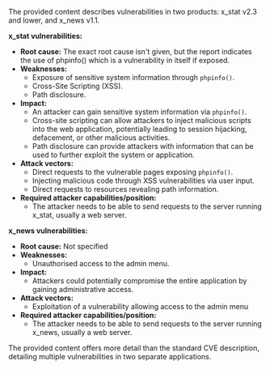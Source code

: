 The provided content describes vulnerabilities in two products: x_stat v2.3 and lower, and x_news v1.1.

**x_stat vulnerabilities:**

*   **Root cause:** The exact root cause isn't given, but the report indicates the use of phpinfo() which is a vulnerability in itself if exposed.
*   **Weaknesses:**
    *   Exposure of sensitive system information through `phpinfo()`.
    *   Cross-Site Scripting (XSS).
    *   Path disclosure.
*  **Impact:**
    *   An attacker can gain sensitive system information via `phpinfo()`.
    *   Cross-site scripting can allow attackers to inject malicious scripts into the web application, potentially leading to session hijacking, defacement, or other malicious activities.
    *   Path disclosure can provide attackers with information that can be used to further exploit the system or application.
*   **Attack vectors:**
    *   Direct requests to the vulnerable pages exposing `phpinfo()`.
    *   Injecting malicious code through XSS vulnerabilities via user input.
    *   Direct requests to resources revealing path information.
*   **Required attacker capabilities/position:**
    *   The attacker needs to be able to send requests to the server running x_stat, usually a web server.

**x_news vulnerabilities:**

*   **Root cause:** Not specified
*   **Weaknesses:**
    *   Unauthorised access to the admin menu.
*   **Impact:**
    *   Attackers could potentially compromise the entire application by gaining administrative access.
*   **Attack vectors:**
    *   Exploitation of a vulnerability allowing access to the admin menu
*   **Required attacker capabilities/position:**
    *   The attacker needs to be able to send requests to the server running x_news, usually a web server.

The provided content offers more detail than the standard CVE description, detailing multiple vulnerabilities in two separate applications.